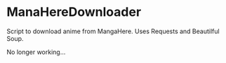 # ManaHereDownloader
Script to download anime from MangaHere.
Uses Requests and Beautilful Soup.

No longer working...

